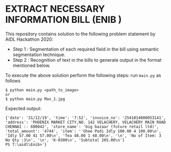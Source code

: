 # EXTRACT NECESSARY INFORMATION BILL (ENIB )
This repository contains solution to the following problem statement by AIDL Hackathon 2020:
- Step 1 : Segmentation of each required field in the bill using semantic segmentation technique.
- Step 2 : Recognition of text in the bills to generate output in the format mentioned below.

To execute the above solution perform the following steps:
run `main.py` as follows
```
$ python main.py <path_to_image>
or
$ python main.py Max_1.jpg
```

Expected output:
```
{'date': '31/12/19', 'time': '7:52', 'invoice_no': '2541014000053141', 'address': 'PHOENIX MARKET CITY,NO. 142 VELACHERY, VELACHERY MAIN ROAD CHENNAI :- 600042', 'store_name': 'big bazaar (future retail ltd)', 'total_amount': '4744', 'item': ''Ghee Podi Idly 100.00 4 100.00\n', 'Idly 57.00 41 57.00\n', 'Tea 48.00 1 48.00\n', '\n', 'No of Item: 3 No Qty :3\n', '\n', 'K-0300\n', 'Subtotal 205.00\n']
PS T:\aidl\Enib>'}
```
